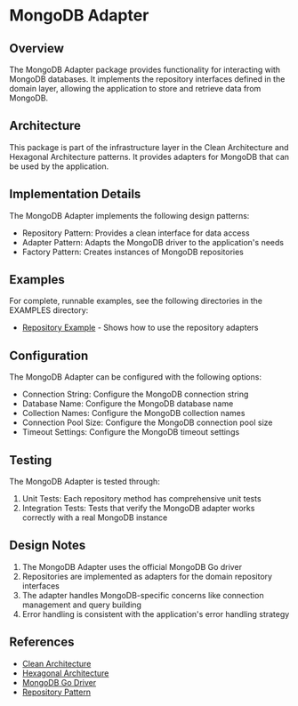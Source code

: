 # MongoDB Adapter

## Overview

The MongoDB Adapter package provides functionality for interacting with MongoDB databases. It implements the repository interfaces defined in the domain layer, allowing the application to store and retrieve data from MongoDB.

## Architecture

This package is part of the infrastructure layer in the Clean Architecture and Hexagonal Architecture patterns. It provides adapters for MongoDB that can be used by the application.

## Implementation Details

The MongoDB Adapter implements the following design patterns:
- Repository Pattern: Provides a clean interface for data access
- Adapter Pattern: Adapts the MongoDB driver to the application's needs
- Factory Pattern: Creates instances of MongoDB repositories

## Examples

For complete, runnable examples, see the following directories in the EXAMPLES directory:
- [Repository Example](../../../examples/repository/README.md) - Shows how to use the repository adapters

## Configuration

The MongoDB Adapter can be configured with the following options:
- Connection String: Configure the MongoDB connection string
- Database Name: Configure the MongoDB database name
- Collection Names: Configure the MongoDB collection names
- Connection Pool Size: Configure the MongoDB connection pool size
- Timeout Settings: Configure the MongoDB timeout settings

## Testing

The MongoDB Adapter is tested through:
1. Unit Tests: Each repository method has comprehensive unit tests
2. Integration Tests: Tests that verify the MongoDB adapter works correctly with a real MongoDB instance

## Design Notes

1. The MongoDB Adapter uses the official MongoDB Go driver
2. Repositories are implemented as adapters for the domain repository interfaces
3. The adapter handles MongoDB-specific concerns like connection management and query building
4. Error handling is consistent with the application's error handling strategy

## References

- [Clean Architecture](https://blog.cleancoder.com/uncle-bob/2012/08/13/the-clean-architecture.html)
- [Hexagonal Architecture](https://alistair.cockburn.us/hexagonal-architecture/)
- [MongoDB Go Driver](https://github.com/mongodb/mongo-go-driver)
- [Repository Pattern](https://martinfowler.com/eaaCatalog/repository.html)